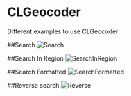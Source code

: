 # CLGeocoder
Different examples to use CLGeocoder

##Search
![Search](gifs/search.gif)


##Search In Region
![SearchInRegion](gifs/searchInRegion.gif)


##Search Formatted
![SearchFormatted](gifs/searchFormatted.gif)


##Reverse search
![Reverse](gifs/reverse.gif)
